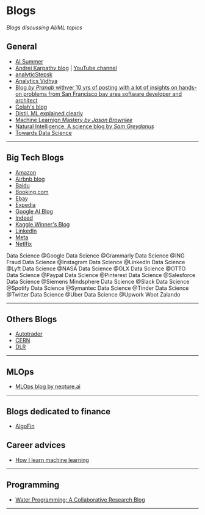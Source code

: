# Blogs
*Blogs discussing AI/ML topics*

## General
- [AI Summer](https://theaisummer.com/) 
- [Andrej Karpathy blog](https://karpathy.github.io/) | [YouTube channel](https://www.youtube.com/c/AndrejKarpathy)
- [analyticStepsk](https://www.analyticssteps.com/blogs)
- [Analytics Vidhya](https://www.analyticsvidhya.com/blog/)
- [Blog *by Pranab* withver 10 yrs of posting with a lot of insights on hands-on problems from San Francisco bay area software developer and architect](https://pkghosh.wordpress.com/about/)
- [Colah's blog](http://colah.github.io/)
- [Distil, ML explained clearly](https://distill.pub/about/)
- [Machine Learnign Mastery *by Jason Brownlee*](https://machinelearningmastery.com/)
- [Natural Intelligence, A science blog by *Sam Greydanus*](https://greydanus.github.io/)
- [Towards Data Science](https://towardsdatascience.com/)
***

## Big Tech Blogs
- [Amazon](https://www.amazon.science/blog)
- [Airbnb blog](https://medium.com/airbnb-engineering/ai/home) 
- [Baidu](http://research.baidu.com/Research_Areas/index-view?id=55)
- [Booking.com](https://booking.ai/)
- [Ebay](https://tech.ebayinc.com/research/)
- [Expedia](https://blog.lifeatexpediagroup.com/tag/data-science/)
- [Google AI Blog](https://ai.googleblog.com/)
- [Indeed](https://engineering.indeedblog.com/blog/)
- [Kaggle Winner's Blog](https://medium.com/kaggle-blog)
- [LinkedIn](https://engineering.linkedin.com/blog)
- [Meta](https://research.facebook.com/research-areas/data-science/)
- [Netlfix](https://netflixtechblog.com/)

Data Science @Google
Data Science @Grammarly
Data Science @ING Fraud
Data Science @Instagram
Data Science @LinkedIn
Data Science @Lyft
Data Science @NASA
Data Science @OLX
Data Science @OTTO
Data Science @Paypal
Data Science @Pinterest
Data Science @Salesforce
Data Science @Siemens Mindsphere
Data Science @Slack
Data Science @Spotify
Data Science @Symantec
Data Science @Tinder
Data Science @Twitter
Data Science @Uber
Data Science @Upwork
Woot
Zalando
***

## Others Blogs
- [Autotrader](https://engineering.autotrader.co.uk/)
- [CERN](https://db-blog.web.cern.ch/)
- [DLR](https://www.dlr.de/content/en/institutes/institute-of-data-science.html)
***

## MLOps
- [MLOps blog by nepture.ai](https://neptune.ai/blog)
***

## Blogs dedicated to finance
- [AlgoFin](https://algofin.substack.com/)

## Career advices
- [How I learn machine learning](https://vickiboykis.com/2022/11/10/how-i-learn-machine-learning/)
***

## Programming
- [Water Programming: A Collaborative Research Blog](https://waterprogramming.wordpress.com/)
***
